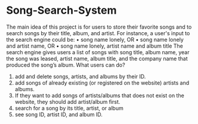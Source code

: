 # Song-Search-System
The main idea of this project is for users to store their favorite songs and to search songs by their title, album, and artist. For instance, a user's input to the search engine could be:
•	song name lonely, OR
•	song name lonely and artist name, OR
•	song name lonely, artist name and album title
The search engine gives users a list of songs with song title, album name, year the song was leased, artist name, album title, and the company name that produced the song’s album.
What users can do?
1.	add and delete songs, artists, and albums by their ID.
2.	add songs of already existing (or registered on the website) artists and albums.
3.	If they want to add songs of artists/albums that does not exist on the website, they should add artist/album first.
4.	search for a song by its title, artist, or album
5.	see song ID, artist ID, and album ID.


